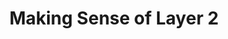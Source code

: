 ---
devconNum: 4
title: "Making Sense of Layer 2"
featured: false
description: "This talk will be a high-level overview of the state-of-the-art in Layer 2 scaling technology. The goal is to give the audience a comparative understanding of techniques like state channels, plasma, and other layer 2 technologies."
speakers: "Josh Stark"
bios: N/A
url: "https://www.youtube.com/embed/RghzB4C9aSg"
day: "Day 1"
room: Spectrum
type: Talk
category: research
---